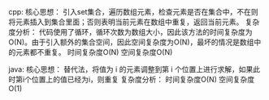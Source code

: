 cpp:
核心思想：
        引入set集合，遍历数组元素，检查元素是否在集合中，不在则将元素插入到集合里面；否则表明当前元素在数组中重复，返回当前元素。
复杂度分析：
        代码使用了循环，循环次数为数组大小，因此该方法的时间复杂度为O(N)。由于引入额外的集合空间，因此空间复杂度为O(N)，最坏的情况是数组中的元素都不重复。
        时间复杂度O(N)
        空间复杂度O(N)

java:
核心思想：
        替代法，将值为 i 的元素调整到第 i 个位置上进行求解，如果此时第i个位置上的值已经为i，则重复
复杂度分析：
        时间复杂度O(N)
        空间复杂度O(1)
